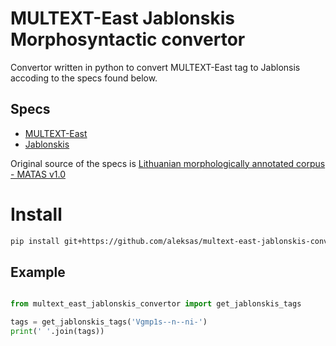 # MULTEXT-East Jablonskis Morphosyntactic convertor

Convertor written in python to convert MULTEXT-East tag to Jablonsis accoding to the specs found below.

## Specs
- [MULTEXT-East](./docs/Morf_zymu_standartas_12v-EN.pdf)
- [Jablonskis](./docs/Jablonskis-tagset-EN.pdf)

Original source of the specs is [Lithuanian morphologically annotated corpus - MATAS v1.0](https://clarin.vdu.lt/xmlui/handle/20.500.11821/33)

# Install

```sh
pip install git+https://github.com/aleksas/multext-east-jablonskis-convertor.git
```

## Example

```python

from multext_east_jablonskis_convertor import get_jablonskis_tags

tags = get_jablonskis_tags('Vgmp1s--n--ni-')
print(' '.join(tags))

```

